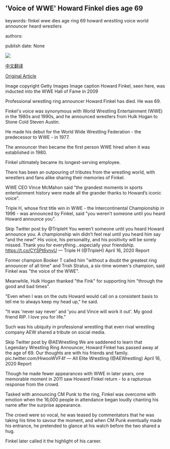 ## 'Voice of WWE' Howard Finkel dies age 69

keywords: finkel wwe dies age ring 69 howard wrestling voice world announcer heard wrestlers

authors: 

publish date: None

![](https://ichef.bbci.co.uk/news/1024/branded_news/114E3/production/_111838807_whatsubject.jpg)

[中文翻译](%27Voice%20of%20WWE%27%20Howard%20Finkel%20dies%20age%2069_zh.md)

[Original Article](https://www.bbc.com/news/world-us-canada-52331353)

Image copyright Getty Images Image caption Howard Finkel, seen here, was inducted into the WWE Hall of Fame in 2009

Professional wrestling ring announcer Howard Finkel has died. He was 69.

Finkel's voice was synonymous with World Wrestling Entertainment (WWE) in the 1980s and 1990s, and he announced wrestlers from Hulk Hogan to Stone Cold Steven Austin.

He made his debut for the World Wide Wrestling Federation - the predecessor to WWE - in 1977.

The announcer then became the first person WWE hired when it was established in 1980.

Finkel ultimately became its longest-serving employee.

There has been an outpouring of tributes from the wrestling world, with wrestlers and fans alike sharing their memories of Finkel.

WWE CEO Vince McMahon said "the grandest moments in sports entertainment history were made all the grander thanks to Howard’s iconic voice".

Triple H, whose first title win in WWE - the Intercontinental Championship in 1996 - was announced by Finkel, said "you weren’t someone until you heard Howard announce you".

Skip Twitter post by @TripleH You weren’t someone until you heard Howard announce you. A championship win didn’t feel real until you heard him say “and the new\!” His voice, his personality, and his positivity will be sorely missed. Thank you for everything...especially your friendship. https://t.co/CYSPt6vnvU — Triple H (@TripleH) April 16, 2020 Report

Former champion Booker T called him "without a doubt the greatest ring announcer of all time" and Trish Stratus, a six-time women's champion, said Finkel was "the voice of the WWE".

Meanwhile, Hulk Hogan thanked "the Fink" for supporting him "through the good and bad times".

"Even when I was on the outs Howard would call on a consistent basis to tell me to always keep my head up," he said.

"It was 'never say never' and 'you and Vince will work it out'. My good friend RIP. I love you for life."

Such was his ubiquity in professional wrestling that even rival wrestling company AEW shared a tribute on social media.

Skip Twitter post by @AEWrestling We are saddened to learn that Legendary Wrestling Ring Announcer, Howard Finkel has passed away at the age of 69. Our thoughts are with his friends and family. pic.twitter.com/HiwooWVF4f — All Elite Wrestling (@AEWrestling) April 16, 2020 Report

Though he made fewer appearances with WWE in later years, one memorable moment in 2011 saw Howard Finkel return - to a rapturous response from the crowd.

Tasked with announcing CM Punk to the ring, Finkel was overcome with emotion when the 16,000 people in attendance began loudly chanting his name after the surprise appearance.

The crowd were so vocal, he was teased by commentators that he was taking his time to savour the moment, and when CM Punk eventually made his entrance, he pretended to glance at his watch before the two shared a hug.

Finkel later called it the highlight of his career.